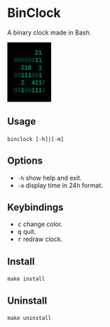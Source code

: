 # BinClock

A binary clock made in Bash.

![screenshot](img/screenshot.png)

## Usage

`binclock [-h]|[-m]`

## Options

* `-h` show help and exit.
* `-m` display time in 24h format.

## Keybindings

* <kbd>c</kbd> change color.
* <kbd>q</kbd> quit.
* <kbd>r</kbd> redraw clock.

## Install

`make install`

## Uninstall

`make uninstall`






